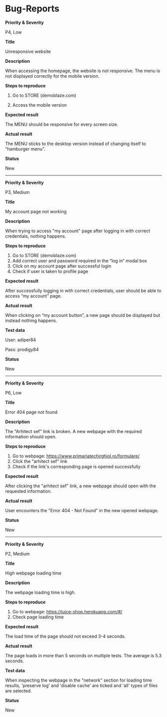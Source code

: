 # Bug-Reports


**Priority & Severity**

P4, Low

**Title**

Unresponsive website

**Description**

When accessing the homepage, the website is not responsive. 
The menu is not displayed correctly for the mobile version.

**Steps to reproduce**

1. Go to STORE (demoblaze.com)

2. Access the mobile version

**Expected result**

The MENU should be responsive for every screen size.

**Actual result**

The MENU sticks to the desktop version instead of changing itself to “hamburger menu”.

**Status**

New

--------------------------------------------------------------------------

**Priority & Severity**

P3, Medium

**Title**

My account page not working

**Description**

When trying to access "my account" page after logging in with correct credentials, nothing happens. 

**Steps to reproduce**
1.	Go to STORE (demoblaze.com)
2.	Add correct user and password required in the “log in“ modal box
3.	Click on my account page after successful login
4.	Check if user is taken to profile page

**Expected result**

After successfully logging in with correct credentials, user should be able to access “my account” page.

**Actual result**

When clicking on “my account button”, a new page should be displayed but instead nothing happens.

**Test data**

User: adiper84

Pass: prodigy84

**Status**

New

--------------------------------------------------------------------------------------------------

**Priority & Severity**

P6, Low

**Title**

Error 404 page not found

**Description**

The "Arhitect sef" link is broken.
A new webpage with the required information should open.

**Steps to reproduce**
1.	Go to webpage: https://www.primariatechirghiol.ro/formulare/
2.	Click the "arhitect sef" link
3.	Check if the link's corresponding page is opened successfully

**Expected result**

After clicking the "arhitect sef" link, a new webpage should open with the requested information.

**Actual result**

User encounters the "Error 404 - Not Found" in the new opened webpage.

**Status**

New

------------------------------------------------------------------------------------------------------

**Priority & Severity**

P2, Medium

**Title**

High webpage loading time

**Description**

The webpage loading time is high.

**Steps to reproduce**

1.	Go to webpage: https://juice-shop.herokuapp.com/#/
3.  Check page loading time

**Expected result**

The load time of the page should not exceed 3-4 seconds.

**Actual result**

The page loads in more than 5 seconds on multiple tests. The average is 5.3 seconds.

**Test data**

When inspecting the webpage in the "network" section for loading time results, 'preserve log' and 'disable cache' are ticked and 'all' types of files are selected.

**Status**

New
